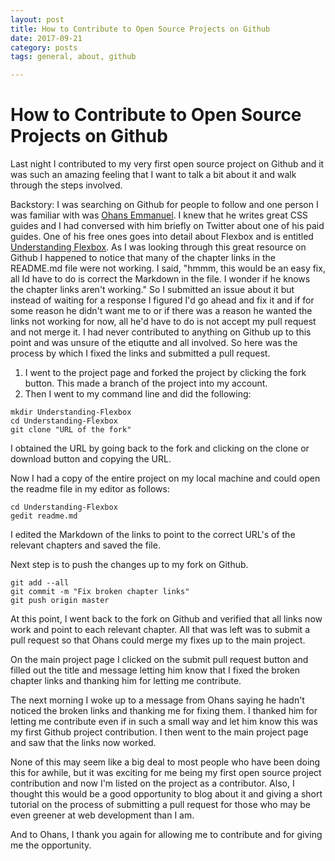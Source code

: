 ```yaml
---
layout: post
title: How to Contribute to Open Source Projects on Github
date: 2017-09-21
category: posts
tags: general, about, github

---
```






# How to Contribute to Open Source Projects on Github

Last night I contributed to my very first open source project on Github and it was such an amazing feeling that I want to talk a bit about it and walk through the steps involved. 

Backstory: I was searching on Github for people to follow and one person I was familiar with was [Ohans Emmanuel](https://github.com/ohansemmanuel). I knew that he writes great CSS guides and I had conversed with him briefly on Twitter about one of his paid guides. One of his free ones goes into detail about Flexbox and is entitled [Understanding Flexbox](https://github.com/ohansemmanuel/Understanding-Flexbox). As I was looking through this great resource on Github I happened to notice that many of the chapter links in the README.md file were not working. I said, "hmmm, this would be an easy fix, all Id have to do is correct the Markdown in the file. I wonder if he knows the chapter links aren't working." So I submitted an issue about it but instead of waiting for a response I figured I'd go ahead and fix it and if for some reason he didn't want me to or if there was a reason he wanted the links not working for now, all he'd have to do is not accept my pull request and not merge it. I had never contributed to anything on Github up to this point and was unsure of the etiqutte and all involved. So here was the process by which I fixed the links and submitted a pull request. 

1. I went to the project page and forked the project by clicking the fork button. This made a branch of the project into my account. 
2. Then I went to my command line and did the following:
 
``` 
mkdir Understanding-Flexbox
cd Understanding-Flexbox
git clone "URL of the fork"

```

I obtained the URL by going back to the fork and clicking on the clone or download button and copying the URL.

Now I had a copy of the entire project on my local machine and could open the readme file in my editor as follows:

```
cd Understanding-Flexbox
gedit readme.md

```

I edited the Markdown of the links to point to the correct URL's of the relevant chapters and saved the file.

Next step is to push the changes up to my fork on Github. 

```
git add --all
git commit -m "Fix broken chapter links"
git push origin master

```

At this point, I went back to the fork on Github and verified that all links now work and point to each relevant chapter. All that was left was to submit a pull request so that Ohans could merge my fixes up to the main project. 

On the main project page I clicked on the submit pull request button and filled out the title and message letting him know that I fixed the broken chapter links and thanking him for letting me contribute. 

The next morning I woke up to a message from Ohans saying he hadn't noticed the broken links and thanking me for fixing them. I thanked him for letting me contribute even if in such a small way and let him know this was my first Github project contribution. I then went to the main project page and saw that the links now worked.

None of this may seem like a big deal to most people who have been doing this for awhile, but it was exciting for me being my first open source project contribution and now I'm listed on the project as a contributor. Also, I thought this would be a good opportunity to blog about it and giving a short tutorial on the process of submitting a pull request for those who may be even greener at web development than I am. 

And to Ohans, I thank you again for allowing me to contribute and for giving me the opportunity. 
